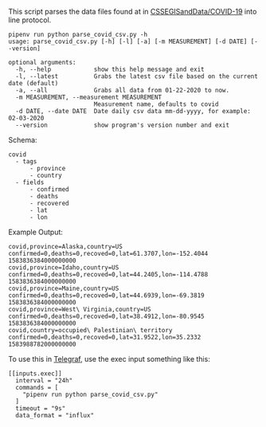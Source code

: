 This script parses the data files found at in [CSSEGISandData/COVID-19](https://github.com/CSSEGISandData/COVID-19/tree/master/csse_covid_19_data/csse_covid_19_daily_reports) into line protocol.



```
pipenv run python parse_covid_csv.py -h 
usage: parse_covid_csv.py [-h] [-l] [-a] [-m MEASUREMENT] [-d DATE] [--version]

optional arguments:
  -h, --help            show this help message and exit
  -l, --latest          Grabs the latest csv file based on the current date (default)
  -a, --all             Grabs all data from 01-22-2020 to now.
  -m MEASUREMENT, --measurement MEASUREMENT
                        Measurement name, defaults to covid
  -d DATE, --date DATE  Date daily csv data mm-dd-yyyy, for example: 02-03-2020
  --version             show program's version number and exit
```

Schema:
```
covid
  - tags
      - province
      - country
  - fields
      - confirmed
      - deaths
      - recovered
      - lat
      - lon
```

Example Output:
```
covid,province=Alaska,country=US confirmed=0,deaths=0,recoved=0,lat=61.3707,lon=-152.4044 1583836384000000000
covid,province=Idaho,country=US confirmed=0,deaths=0,recoved=0,lat=44.2405,lon=-114.4788 1583836384000000000
covid,province=Maine,country=US confirmed=0,deaths=0,recoved=0,lat=44.6939,lon=-69.3819 1583836384000000000
covid,province=West\ Virginia,country=US confirmed=0,deaths=0,recoved=0,lat=38.4912,lon=-80.9545 1583836384000000000
covid,country=occupied\ Palestinian\ territory confirmed=0,deaths=0,recoved=0,lat=31.9522,lon=35.2332 1583988782000000000
```

To use this in [Telegraf](https://github.com/influxdata/telegraf), use the exec input something like this:

```
[[inputs.exec]]
  interval = "24h"
  commands = [
    "pipenv run python parse_covid_csv.py"
  ]
  timeout = "9s"
  data_format = "influx"
```